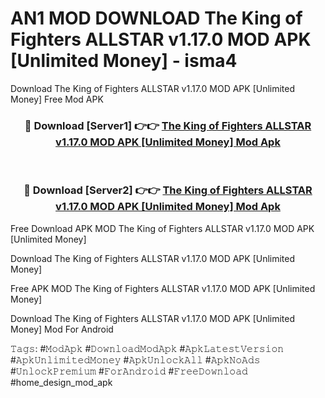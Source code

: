 # AN1 MOD DOWNLOAD The King of Fighters ALLSTAR v1.17.0 MOD APK [Unlimited Money] - isma4
Download The King of Fighters ALLSTAR v1.17.0 MOD APK [Unlimited Money] Free Mod APK

<div align="center">
<h3>🔴 Download [Server1] 👉👉 <a href="https://apk-comot.site?title=The_King_of_Fighters_ALLSTAR_v1.17.0_MOD_APK_[Unlimited_Money]">The King of Fighters ALLSTAR v1.17.0 MOD APK [Unlimited Money] Mod Apk</a></h3><br>

<h3>🔴 Download [Server2] 👉👉 <a href="https://apk-comot.site?title=The_King_of_Fighters_ALLSTAR_v1.17.0_MOD_APK_[Unlimited_Money]">The King of Fighters ALLSTAR v1.17.0 MOD APK [Unlimited Money] Mod Apk</a></h3>
</div>


Free Download APK MOD The King of Fighters ALLSTAR v1.17.0 MOD APK [Unlimited Money]

Download The King of Fighters ALLSTAR v1.17.0 MOD APK [Unlimited Money] 

Free APK MOD The King of Fighters ALLSTAR v1.17.0 MOD APK [Unlimited Money] 

Download The King of Fighters ALLSTAR v1.17.0 MOD APK [Unlimited Money] Mod For Android

𝚃𝚊𝚐𝚜: #𝙼𝚘𝚍𝙰𝚙𝚔 #𝙳𝚘𝚠𝚗𝚕𝚘𝚊𝚍𝙼𝚘𝚍𝙰𝚙𝚔 #𝙰𝚙𝚔𝙻𝚊𝚝𝚎𝚜𝚝𝚅𝚎𝚛𝚜𝚒𝚘𝚗 #𝙰𝚙𝚔𝚄𝚗𝚕𝚒𝚖𝚒𝚝𝚎𝚍𝙼𝚘𝚗𝚎𝚢 #𝙰𝚙𝚔𝚄𝚗𝚕𝚘𝚌𝚔𝙰𝚕𝚕 #𝙰𝚙𝚔𝙽𝚘𝙰𝚍𝚜 #𝚄𝚗𝚕𝚘𝚌𝚔𝙿𝚛𝚎𝚖𝚒𝚞𝚖 #𝙵𝚘𝚛𝙰𝚗𝚍𝚛𝚘𝚒𝚍 #𝙵𝚛𝚎𝚎𝙳𝚘𝚠𝚗𝚕𝚘𝚊𝚍 #home_design_mod_apk